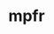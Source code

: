---
title: "mpfr"
layout: cache
categories: [package, v0.18.1]
meta: {"versions": ["3.1.6", "4.1.0"], "compilers": ["gcc@=7.3.1", "gcc@=7.5.0"], "oss": ["amzn2", "ubuntu18.04"], "platforms": ["linux"], "targets": ["aarch64", "graviton2", "x86_64", "x86_64_v3", "x86_64_v4"], "stacks": ["aws-ahug", "aws-ahug-aarch64", "aws-isc", "aws-isc-aarch64", "e4s", "radiuss", "root", "tutorial"], "num_specs": 6, "num_specs_by_stack": {"aws-isc": 2, "aws-ahug": 2, "root": 6, "aws-isc-aarch64": 2, "aws-ahug-aarch64": 2, "tutorial": 2, "e4s": 1, "radiuss": 1}}
spec_details: [{"hash": "ixy5ws5y6y235jgsskcjozva7nwisvko", "compiler": "gcc@=7.3.1", "versions": ["4.1.0"], "os": "amzn2", "platform": "linux", "target": "x86_64_v4", "variants": ["libs=shared,static"], "stacks": ["aws-isc", "aws-ahug", "root"], "size": "-", "tarball": "https://binaries.spack.io/v0.18.1/build_cache/linux-amzn2-x86_64_v4/gcc-7.3.1/mpfr-4.1.0/linux-amzn2-x86_64_v4-gcc-7.3.1-mpfr-4.1.0-ixy5ws5y6y235jgsskcjozva7nwisvko.spack"}, {"hash": "nehjimtwqpzaszbk3nafgivjy5b4tthw", "compiler": "gcc@=7.3.1", "versions": ["4.1.0"], "os": "amzn2", "platform": "linux", "target": "aarch64", "variants": ["libs=shared,static"], "stacks": ["root", "aws-isc-aarch64", "aws-ahug-aarch64"], "size": "-", "tarball": "https://binaries.spack.io/v0.18.1/build_cache/linux-amzn2-aarch64/gcc-7.3.1/mpfr-4.1.0/linux-amzn2-aarch64-gcc-7.3.1-mpfr-4.1.0-nehjimtwqpzaszbk3nafgivjy5b4tthw.spack"}, {"hash": "k2haucmiex7goeyz6dsoh4owplmvfn7a", "compiler": "gcc@=7.3.1", "versions": ["4.1.0"], "os": "amzn2", "platform": "linux", "target": "x86_64_v3", "variants": ["libs=shared,static"], "stacks": ["aws-isc", "aws-ahug", "root"], "size": "-", "tarball": "https://binaries.spack.io/v0.18.1/build_cache/linux-amzn2-x86_64_v3/gcc-7.3.1/mpfr-4.1.0/linux-amzn2-x86_64_v3-gcc-7.3.1-mpfr-4.1.0-k2haucmiex7goeyz6dsoh4owplmvfn7a.spack"}, {"hash": "mx44fxq3s23uooj6fwihq6go3aew3xjm", "compiler": "gcc@=7.3.1", "versions": ["4.1.0"], "os": "amzn2", "platform": "linux", "target": "graviton2", "variants": ["libs=shared,static"], "stacks": ["root", "aws-isc-aarch64", "aws-ahug-aarch64"], "size": "-", "tarball": "https://binaries.spack.io/v0.18.1/build_cache/linux-amzn2-graviton2/gcc-7.3.1/mpfr-4.1.0/linux-amzn2-graviton2-gcc-7.3.1-mpfr-4.1.0-mx44fxq3s23uooj6fwihq6go3aew3xjm.spack"}, {"hash": "vmql5cb4vcdkgkonkqgzdkryyb5dy7jl", "compiler": "gcc@=7.5.0", "versions": ["3.1.6"], "os": "ubuntu18.04", "platform": "linux", "target": "x86_64", "variants": ["libs=shared,static", "patches=7a6dd71"], "stacks": ["tutorial", "root"], "size": "-", "tarball": "https://binaries.spack.io/v0.18.1/build_cache/linux-ubuntu18.04-x86_64/gcc-7.5.0/mpfr-3.1.6/linux-ubuntu18.04-x86_64-gcc-7.5.0-mpfr-3.1.6-vmql5cb4vcdkgkonkqgzdkryyb5dy7jl.spack"}, {"hash": "3txoqc5ghe6wlh4l3nyqkt6re4didzd4", "compiler": "gcc@=7.5.0", "versions": ["4.1.0"], "os": "ubuntu18.04", "platform": "linux", "target": "x86_64", "variants": ["libs=shared,static"], "stacks": ["e4s", "radiuss", "tutorial", "root"], "size": "-", "tarball": "https://binaries.spack.io/v0.18.1/build_cache/linux-ubuntu18.04-x86_64/gcc-7.5.0/mpfr-4.1.0/linux-ubuntu18.04-x86_64-gcc-7.5.0-mpfr-4.1.0-3txoqc5ghe6wlh4l3nyqkt6re4didzd4.spack"}]
---